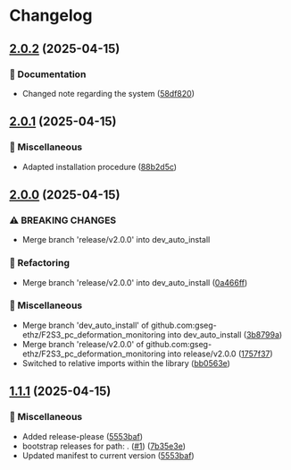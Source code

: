 # Changelog

## [2.0.2](https://github.com/gseg-ethz/F2S3_pc_deformation_monitoring/compare/v2.0.1...v2.0.2) (2025-04-15)


### 📝 Documentation

* Changed note regarding the system ([58df820](https://github.com/gseg-ethz/F2S3_pc_deformation_monitoring/commit/58df8202c31421bef477e4fee1d9f4a749d20114))

## [2.0.1](https://github.com/gseg-ethz/F2S3_pc_deformation_monitoring/compare/v2.0.0...v2.0.1) (2025-04-15)


### 🧰 Miscellaneous

* Adapted installation procedure ([88b2d5c](https://github.com/gseg-ethz/F2S3_pc_deformation_monitoring/commit/88b2d5c7e1b6fd45383b91ce0977151d24cdc7ce))

## [2.0.0](https://github.com/gseg-ethz/F2S3_pc_deformation_monitoring/compare/v1.1.1...v2.0.0) (2025-04-15)


### ⚠ BREAKING CHANGES

* Merge branch 'release/v2.0.0' into dev_auto_install

### 🔨 Refactoring

* Merge branch 'release/v2.0.0' into dev_auto_install ([0a466ff](https://github.com/gseg-ethz/F2S3_pc_deformation_monitoring/commit/0a466ff457bea700d1ab6bb53e213aaa77da568d))


### 🧰 Miscellaneous

* Merge branch 'dev_auto_install' of github.com:gseg-ethz/F2S3_pc_deformation_monitoring into dev_auto_install ([3b8799a](https://github.com/gseg-ethz/F2S3_pc_deformation_monitoring/commit/3b8799ad3938c1fe5c235c5e16fd8b79ff9980e5))
* Merge branch 'release/v2.0.0' of github.com:gseg-ethz/F2S3_pc_deformation_monitoring into release/v2.0.0 ([1757f37](https://github.com/gseg-ethz/F2S3_pc_deformation_monitoring/commit/1757f377da063af172cf16df74a6d7c49ba86da1))
* Switched to relative imports within the library ([bb0563e](https://github.com/gseg-ethz/F2S3_pc_deformation_monitoring/commit/bb0563e0bf00bd082bac19f0e9349fe94e5b41ff))

## [1.1.1](https://github.com/gseg-ethz/F2S3_pc_deformation_monitoring/compare/v1.1.0...v1.1.1) (2025-04-15)


### 🧰 Miscellaneous

* Added release-please ([5553baf](https://github.com/gseg-ethz/F2S3_pc_deformation_monitoring/commit/5553baf2e67fb55e288f7ea751904e2f48784ebf))
* bootstrap releases for path: . ([#1](https://github.com/gseg-ethz/F2S3_pc_deformation_monitoring/issues/1)) ([7b35e3e](https://github.com/gseg-ethz/F2S3_pc_deformation_monitoring/commit/7b35e3e2edc93b78d980957d05008d8946cb77c6))
* Updated manifest to current version ([5553baf](https://github.com/gseg-ethz/F2S3_pc_deformation_monitoring/commit/5553baf2e67fb55e288f7ea751904e2f48784ebf))
